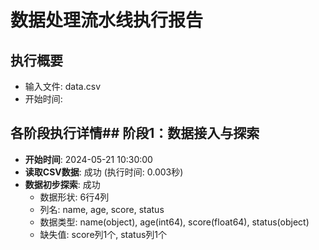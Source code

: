 # 数据处理流水线执行报告

## 执行概要
- 输入文件: data.csv
- 开始时间: 

## 各阶段执行详情## 阶段1：数据接入与探索
- **开始时间**: 2024-05-21 10:30:00
- **读取CSV数据**: 成功 (执行时间: 0.003秒)
- **数据初步探索**: 成功
  - 数据形状: 6行4列
  - 列名: name, age, score, status
  - 数据类型: name(object), age(int64), score(float64), status(object)
  - 缺失值: score列1个, status列1个
